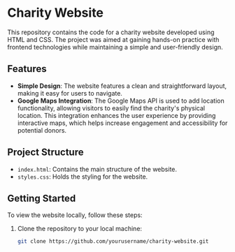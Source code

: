      
# Charity Website

This repository contains the code for a charity website developed using HTML and CSS. The project was aimed at gaining hands-on practice with frontend technologies while maintaining a simple and user-friendly design.
 
## Features

- **Simple Design**: The website features a clean and straightforward layout, making it easy for users to navigate.
- **Google Maps Integration**: The Google Maps API is used to add location functionality, allowing visitors to easily find the charity's physical location. This integration enhances the user experience by providing interactive maps, which helps increase engagement and accessibility for potential donors.

## Project Structure
 
- `index.html`: Contains the main structure of the website.
- `styles.css`: Holds the styling for the website.   

 
## Getting Started   
 
To view the website locally, follow these steps: 

1. Clone the repository to your local machine:   
   ```bash
   git clone https://github.com/yourusername/charity-website.git
 
   
